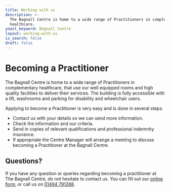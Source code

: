 ```yaml
---
title: Working with us
description: >-
  The Bagnall Centre is home to a wide range of Practitioners in complementary
  healthcare.
yoast_keyword: Bagnall Centre
layout: working-with-us
is_search: false
draft: false
---
```

# Becoming a Practitioner

The Bagnall Centre is home to a wide range of Practitioners in complementary healthcare, that use our well equipped rooms and high quality facilities to deliver their services. The building is fully accessible with a lift, washrooms and parking for disability and wheelchair users.

Applying to become a Practitioner is very easy and is done in several steps.

* Contact us with your details so we can send more information.
* Check the information and our criteria.
* Send in copies of relevant qualifications and professional indemnity insurance.
* If appropriate the Centre Manager will arrange a meeting to discuss becoming a Practitioner at the Bagnall Centre.

## Questions?

If you have any question or queries regarding becoming a practitioner at The Bagnall Centre, do not hesitate to contact us. You can fill out our [online form](/working-with-us/apply), or call us on [01494 791288](tel:01494791288).
